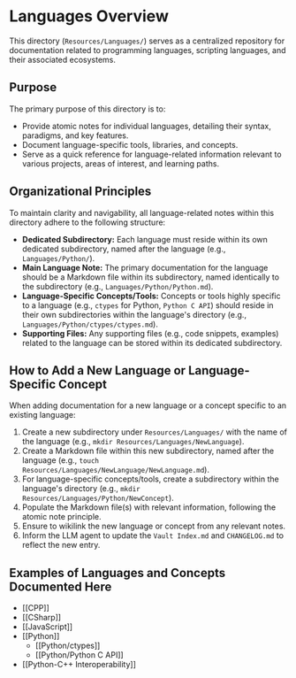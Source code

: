 # Languages Overview

This directory (`Resources/Languages/`) serves as a centralized repository for documentation related to programming languages, scripting languages, and their associated ecosystems.

## Purpose

The primary purpose of this directory is to:

*   Provide atomic notes for individual languages, detailing their syntax, paradigms, and key features.
*   Document language-specific tools, libraries, and concepts.
*   Serve as a quick reference for language-related information relevant to various projects, areas of interest, and learning paths.

## Organizational Principles

To maintain clarity and navigability, all language-related notes within this directory adhere to the following structure:

*   **Dedicated Subdirectory:** Each language must reside within its own dedicated subdirectory, named after the language (e.g., `Languages/Python/`).
*   **Main Language Note:** The primary documentation for the language should be a Markdown file within its subdirectory, named identically to the subdirectory (e.g., `Languages/Python/Python.md`).
*   **Language-Specific Concepts/Tools:** Concepts or tools highly specific to a language (e.g., `ctypes` for Python, `Python C API`) should reside in their own subdirectories within the language's directory (e.g., `Languages/Python/ctypes/ctypes.md`).
*   **Supporting Files:** Any supporting files (e.g., code snippets, examples) related to the language can be stored within its dedicated subdirectory.

## How to Add a New Language or Language-Specific Concept

When adding documentation for a new language or a concept specific to an existing language:

1.  Create a new subdirectory under `Resources/Languages/` with the name of the language (e.g., `mkdir Resources/Languages/NewLanguage`).
2.  Create a Markdown file within this new subdirectory, named after the language (e.g., `touch Resources/Languages/NewLanguage/NewLanguage.md`).
3.  For language-specific concepts/tools, create a subdirectory within the language's directory (e.g., `mkdir Resources/Languages/Python/NewConcept`).
4.  Populate the Markdown file(s) with relevant information, following the atomic note principle.
5.  Ensure to wikilink the new language or concept from any relevant notes.
6.  Inform the LLM agent to update the `Vault Index.md` and `CHANGELOG.md` to reflect the new entry.

## Examples of Languages and Concepts Documented Here

*   [[CPP]]
*   [[CSharp]]
*   [[JavaScript]]
*   [[Python]]
    *   [[Python/ctypes]]
    *   [[Python/Python C API]]
*   [[Python-C++ Interoperability]]
